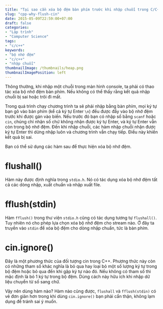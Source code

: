 ```yaml
---
title: "Tại sao cần xóa bộ đệm bàn phím trước khi nhập chuỗi trong C/C++?"
slug: "cpp-why-flush-cin"
date: 2015-05-09T22:59:00+07:00
draft: false
categories:
- "Lập trình"
- "Computer Science"
tags:
- "c/c++"
keywords:
- "bộ nhớ đệm"
- "c/c++"
- "nhập chuỗi"
thumbnailImage: /thumbnails/heap.png
thumbnailImagePosition: left
---
```


Thông thường, khi nhập một chuỗi trong màn hình console, ta phải có thao tác xóa bộ nhớ đệm bàn phím. Nếu không có thể thấy rằng kết quả nhập chuỗi bị sai hoặc trôi đi mất.

<!--more-->

Trong quá trình chạy chương trình ta sẽ phải nhập bằng bàn phím, mọi ký tự bạn gõ vào bàn phím (kể cả ký tự Enter `\n`) đều được đẩy vào bộ nhớ đệm trước khi được gán vào biến. Nếu trước đó bạn có nhập số bằng `scanf` hoặc `cin`, chúng chỉ nhận số chứ không nhận được ký tự Enter, và ký tự Enter vẫn còn trong bộ nhớ đệm. Đến khi nhập chuỗi, các hàm nhập chuỗi nhận được ký tự Enter thì dừng nhập luôn và chương trình vẫn chạy tiếp. Điều này khiến kết quả bị sai.

Bạn có thể sử dụng các hàm sau để thực hiện xóa bộ nhớ đệm.

# flushall()

Hàm này được định nghĩa trong `stdio.h`. Nó có tác dụng xóa bộ nhớ đệm tất cả các dòng nhập, xuất chuẩn và nhập xuất file.

# fflush(stdin)

Hàm `fflush()` trong thư viện `stdio.h` cũng có tác dụng tương tự `flushall()`. Tuy nhiên nó cho phép lựa chọn xóa bộ nhớ đệm cho stream nào. Ở đây ta truyền vào `stdin` để xóa bộ đệm cho dòng nhập chuẩn, tức là bàn phím.

# cin.ignore()

Đây là một phương thức của đối tượng cin trong C++. Phương thức này còn có những tham số khác nghĩa là bỏ qua hay loại bỏ một số lượng ký tự trong bộ đệm hoặc bỏ qua đến khi gặp ký tự nào đó. Nếu không có tham số thì mặc định là bỏ 1 ký tự trong bộ đệm. Dùng cách này hữu ích khi nhập dữ liệu chuyển từ số sang chữ.

Vậy nên dùng hàm nào? Hàm nào cũng được, `flushall` và `fflush(stdin)` có vẻ đơn giản hơn trong khi dùng `cin.ignore()` bạn phải cẩn thận, không lạm dụng để tránh sai ý muốn.